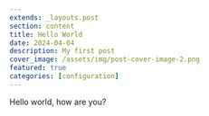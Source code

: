 ```yaml
---
extends: _layouts.post
section: content
title: Hello World
date: 2024-04-04
description: My first post
cover_image: /assets/img/post-cover-image-2.png
featured: true
categories: [configuration]
---
```


Hello world, how are you?